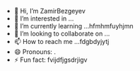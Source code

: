 - 👋 Hi, I’m ZamirBezgeyev
- 👀 I’m interested in ...
- 🌱 I’m currently learning ...hfmhmfuyhjmn
- 💞️ I’m looking to collaborate on ...
- 📫 How to reach me ...fdgbdyjytj
- 😄 Pronouns: .
- ⚡ Fun fact: fvijdfjgsdrjigv
<!---
ZamirBezgeyev/ZamirBezgeyev is a ✨ special ✨ repository because its `README.md` (this file) appears on your GitHub profile.
You can click the Preview link to take a look at your changes.
--->
